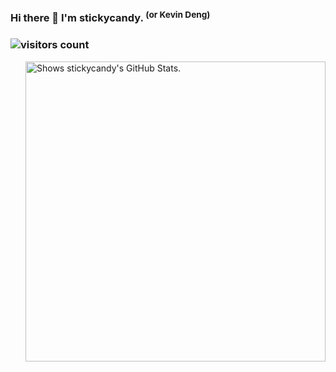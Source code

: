 ### Hi there 👋 I'm stickycandy. <sup>(or Kevin Deng)</sup>

<!--
**stickycandy/stickycandy** is a ✨ _special_ ✨ repository because its `README.md` (this file) appears on your GitHub profile.

Here are some ideas to get you started:

- 🔭 I’m currently working on ...
- 🌱 I’m currently learning ...
- 👯 I’m looking to collaborate on ...
- 🤔 I’m looking for help with ...
- 💬 Ask me about ...
- 📫 How to reach me: ...
- 😄 Pronouns: ...
- ⚡ Fun fact: ...
-->

### ![visitors count](https://visitors-by-url-pls-dont-use-this-in-your-repo.vercel.app/`stickycandy`-github-readme)
<picture>
  <source media="(prefers-color-scheme: dark)" srcset="https://github-stats.liuli.lol/api?username=stickycandy&theme=vue-dark&show_icons=true&include_all_commits=true&count_private=true">
<img alt="Shows stickycandy's GitHub Stats." align="right" width="480px" src="https://camo.githubusercontent.com/d6d24dfc20878f1369a17a68c6448d313978e9f10b62b75c406175bb216b3d22/68747470733a2f2f6769746875622d73746174732e6c69756c692e6c6f6c2f6170693f757365726e616d653d737469636b7963616e6479267468656d653d7675652673686f775f69636f6e733d7472756526696e636c7564655f616c6c5f636f6d6d6974733d7472756526636f756e745f707269766174653d74727565"  data-canonical-src="https://github-stats.liuli.lol/api?username=stickycandy&amp;theme=vue&amp;show_icons=true&amp;include_all_commits=true&amp;count_private=true" style="visibility:visible;max-width:100%;">
</picture>
